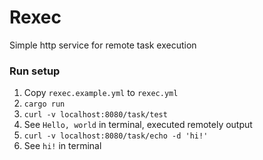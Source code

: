 # Rexec

Simple http service for remote task execution

### Run setup
1. Copy `rexec.example.yml` to `rexec.yml`
2. `cargo run`
3. `curl -v localhost:8080/task/test`
4. See `Hello, world` in terminal, executed remotely output
5. `curl -v localhost:8080/task/echo -d 'hi!'`
6. See `hi!` in terminal